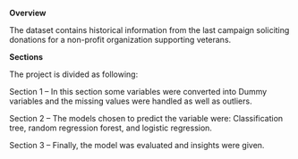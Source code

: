 **Overview**

The dataset contains historical information from the last campaign soliciting donations for a non-profit organization supporting veterans.

**Sections**

The project is divided as following:

Section 1 – In this section some variables were converted into Dummy variables and the missing values were handled as well as outliers.

Section 2 – The models chosen to predict the variable were: Classification tree, random regression forest, and logistic regression.

Section 3 – Finally, the model was evaluated and insights were given.
